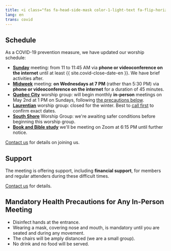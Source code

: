 ```yaml
---
title: <i class="fas fa-head-side-mask color-1-light-text fa-flip-horizontal"></i> COVID-19 Updates
lang: en
trans: covid
---
```

## Schedule
As a COVID-19 prevention measure, we have updated our worship schedule:
* [**Sunday**](/directions) meeting: from 11 to 11:45 AM via **phone or videoconference on the internet** until at least {{ site.covid-close-date-en }}. We have brief activities after.
* [**Midweek**](/midweek) meeting: **on Wednesdays at 7 PM** (rather than 5:30 PM) via **phone or videoconference on the internet** for a duration of 45 minutes.
* [**Quebec City**](/qc) worship group: will begin monthly **in-person** meetings on May 2nd at 1 PM on Sundays, following [the precautions below](#precautions).
* [**Laurentian**](/laurentians) worship group: closed for the winter. Best to [call first](/laurentians#contact) to confirm exact dates.
* [**South Shore**](/south_shore) Worship Group: we're awaiting safer conditions before beginning this worship group.
* [**Book and Bible study**](/new_attender/book_bible) we'll be meeting on Zoom at 6:15 PM until further notice.

[Contact us](/contact.html) for details on joining us.

## Support
The meeting is offering support, including **financial support**, for members and regular attenders during these difficult times. 

[Contact us](/contact.html) for details.

## Mandatory Health Precautions for Any In-Person Meeting <span class="stanchor"><a name="precautions"></a></span>
* Disinfect hands at the entrance.
* Wearing a mask, covering nose and mouth, is mandatory until you are seated and during any movement.
* The chairs will be amply distanced (we are a small group).
* No drink and no food will be served.
